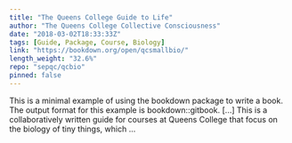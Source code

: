 ```yaml
---
title: "The Queens College Guide to Life"
author: "The Queens College Collective Consciousness"
date: "2018-03-02T18:33:33Z"
tags: [Guide, Package, Course, Biology]
link: "https://bookdown.org/open/qcsmallbio/"
length_weight: "32.6%"
repo: "sepqc/qcbio"
pinned: false
---
```


This is a minimal example of using the bookdown package to write a book. The output format for this example is bookdown::gitbook. [...] This is a collaboratively written guide for courses at Queens College that focus on the biology of tiny things, which ...
